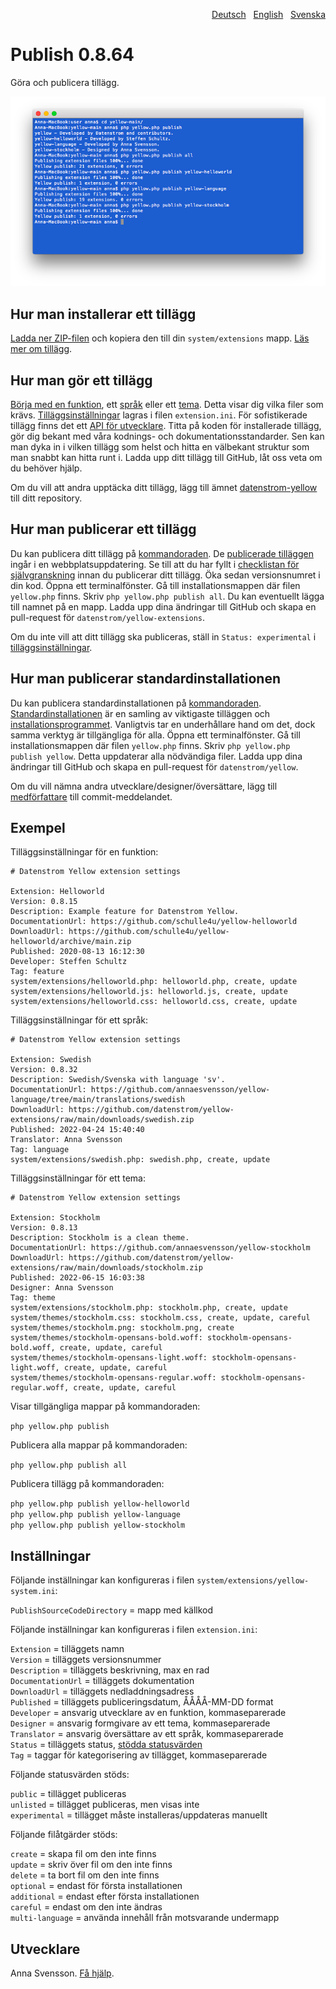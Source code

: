 <p align="right"><a href="README-de.md">Deutsch</a> &nbsp; <a href="README.md">English</a> &nbsp; <a href="README-sv.md">Svenska</a></p>

# Publish 0.8.64

Göra och publicera tillägg.

<p align="center"><img src="publish-screenshot.png?raw=true" alt="Skärmdump"></p>

## Hur man installerar ett tillägg

[Ladda ner ZIP-filen](https://github.com/annaesvensson/yellow-publish/archive/main.zip) och kopiera den till din `system/extensions` mapp. [Läs mer om tillägg](https://github.com/annaesvensson/yellow-update/tree/main/README-sv.md).

## Hur man gör ett tillägg

[Börja med en funktion](https://github.com/schulle4u/yellow-extension-helloworld), ett [språk](https://github.com/annaesvensson/yellow-language/tree/main/translations/swedish) eller ett [tema](https://github.com/annaesvensson/yellow-stockholm/tree/main/README-sv.md). Detta visar dig vilka filer som krävs. [Tilläggsinställningar](#inställningar) lagras i filen `extension.ini`. För sofistikerade tillägg finns det ett [API för utvecklare](https://datenstrom.se/sv/yellow/help/api-for-developers). Titta på koden för installerade tillägg, gör dig bekant med våra kodnings- och dokumentationsstandarder. Sen kan man dyka in i vilken tillägg som helst och hitta en välbekant struktur som man snabbt kan hitta runt i. Ladda upp ditt tillägg till GitHub, låt oss veta om du behöver hjälp.

Om du vill att andra upptäcka ditt tillägg, lägg till ämnet [datenstrom-yellow](https://github.com/topics/datenstrom-yellow) till ditt repository.

## Hur man publicerar ett tillägg

Du kan publicera ditt tillägg på [kommandoraden](https://github.com/annaesvensson/yellow-core/tree/main/README-sv.md). De [publicerade tilläggen](https://github.com/datenstrom/yellow-extensions/tree/main/README-sv.md) ingår i en webbplatsuppdatering. Se till att du har fyllt i [checklistan för självgranskning](self-review-checklist.md) innan du publicerar ditt tillägg. Öka sedan versionsnumret i din kod. Öppna ett terminalfönster. Gå till installationsmappen där filen `yellow.php` finns. Skriv `php yellow.php publish all`. Du kan eventuellt lägga till namnet på en mapp. Ladda upp dina ändringar till GitHub och skapa en pull-request för `datenstrom/yellow-extensions`.

Om du inte vill att ditt tillägg ska publiceras, ställ in `Status: experimental` i [tilläggsinställningar](#inställningar).

## Hur man publicerar standardinstallationen

Du kan publicera standardinstallationen på [kommandoraden](https://github.com/annaesvensson/yellow-core/tree/main/README-sv.md). [Standardinstallationen](https://github.com/datenstrom/yellow) är en samling av viktigaste tilläggen och [installationsprogrammet](https://github.com/annaesvensson/yellow-install/tree/main/README-sv.md). Vanligtvis tar en underhållare hand om det, dock samma verktyg är tillgängliga för alla. Öppna ett terminalfönster. Gå till installationsmappen där filen `yellow.php` finns. Skriv `php yellow.php publish yellow`. Detta uppdaterar alla nödvändiga filer. Ladda upp dina ändringar till GitHub och skapa en pull-request för `datenstrom/yellow`.

Om du vill nämna andra utvecklare/designer/översättare, lägg till [medförfattare](https://docs.github.com/en/pull-requests/committing-changes-to-your-project/creating-and-editing-commits/creating-a-commit-with-multiple-authors) till commit-meddelandet.

## Exempel

Tilläggsinställningar för en funktion:

~~~
# Datenstrom Yellow extension settings

Extension: Helloworld
Version: 0.8.15
Description: Example feature for Datenstrom Yellow.
DocumentationUrl: https://github.com/schulle4u/yellow-helloworld
DownloadUrl: https://github.com/schulle4u/yellow-helloworld/archive/main.zip
Published: 2020-08-13 16:12:30
Developer: Steffen Schultz
Tag: feature
system/extensions/helloworld.php: helloworld.php, create, update
system/extensions/helloworld.js: helloworld.js, create, update
system/extensions/helloworld.css: helloworld.css, create, update
~~~

Tilläggsinställningar för ett språk:

~~~
# Datenstrom Yellow extension settings

Extension: Swedish
Version: 0.8.32
Description: Swedish/Svenska with language 'sv'.
DocumentationUrl: https://github.com/annaesvensson/yellow-language/tree/main/translations/swedish
DownloadUrl: https://github.com/datenstrom/yellow-extensions/raw/main/downloads/swedish.zip
Published: 2022-04-24 15:40:40
Translator: Anna Svensson
Tag: language
system/extensions/swedish.php: swedish.php, create, update
~~~

Tilläggsinställningar för ett tema:

~~~
# Datenstrom Yellow extension settings

Extension: Stockholm
Version: 0.8.13
Description: Stockholm is a clean theme.
DocumentationUrl: https://github.com/annaesvensson/yellow-stockholm
DownloadUrl: https://github.com/datenstrom/yellow-extensions/raw/main/downloads/stockholm.zip
Published: 2022-06-15 16:03:38
Designer: Anna Svensson
Tag: theme
system/extensions/stockholm.php: stockholm.php, create, update
system/themes/stockholm.css: stockholm.css, create, update, careful
system/themes/stockholm.png: stockholm.png, create
system/themes/stockholm-opensans-bold.woff: stockholm-opensans-bold.woff, create, update, careful
system/themes/stockholm-opensans-light.woff: stockholm-opensans-light.woff, create, update, careful
system/themes/stockholm-opensans-regular.woff: stockholm-opensans-regular.woff, create, update, careful
~~~

Visar tillgängliga mappar på kommandoraden:

`php yellow.php publish`  

Publicera alla mappar på kommandoraden:

`php yellow.php publish all`  

Publicera tillägg på kommandoraden:

`php yellow.php publish yellow-helloworld`  
`php yellow.php publish yellow-language`  
`php yellow.php publish yellow-stockholm`  

## Inställningar

Följande inställningar kan konfigureras i filen `system/extensions/yellow-system.ini`:

`PublishSourceCodeDirectory` = mapp med källkod  

Följande inställningar kan konfigureras i filen `extension.ini`:

`Extension` = tilläggets namn  
`Version` = tilläggets versionsnummer  
`Description` = tilläggets beskrivning, max en rad  
`DocumentationUrl` = tilläggets dokumentation  
`DownloadUrl` = tilläggets nedladdningsadress  
`Published` = tilläggets publiceringsdatum, ÅÅÅÅ-MM-DD format  
`Developer` = ansvarig utvecklare av en funktion, kommaseparerade  
`Designer` = ansvarig formgivare av ett tema, kommaseparerade  
`Translator` = ansvarig översättare av ett språk, kommaseparerade  
`Status` = tilläggets status, [stödda statusvärden](#inställningar-status)  
`Tag` = taggar för kategorisering av tillägget, kommaseparerade  

<a id="inställningar-status"></a>Följande statusvärden stöds:

`public` = tillägget publiceras  
`unlisted` = tillägget publiceras, men visas inte  
`experimental` = tillägget måste installeras/uppdateras manuellt  

<a id="inställningar-actions"></a> Följande filåtgärder stöds:

`create` = skapa fil om den inte finns  
`update` = skriv över fil om den inte finns  
`delete` = ta bort fil om den inte finns  
`optional` = endast för första installationen  
`additional` = endast efter första installationen  
`careful` = endast om den inte ändras  
`multi-language` = använda innehåll från motsvarande undermapp  

## Utvecklare

Anna Svensson. [Få hjälp](https://datenstrom.se/sv/yellow/help/).
